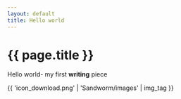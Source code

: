 ```yaml
---
layout: default
title: Hello world
---
```


{{ page.title }}
================

Hello world- my first **writing** piece

{{ 'icon_download.png' | 'Sandworm/images' | img_tag }}